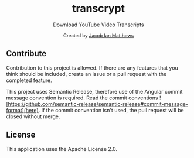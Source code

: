 <h1 style="text-align: center">transcrypt</h1>
<p style="text-align: center">Download YouTube Video Transcripts</p>
<p style="text-align: center; font-size: 0.8rem;">Created by <a href="https://jacobianmatthews.com" target="_blank">Jacob Ian Matthews</a></p>

## Contribute

Contribution to this project is allowed. If there are any features that you think should be included, create an issue or a pull request with the completed feature.

This project uses Semantic Release, therefore use of the Angular commit message convention is required. Read the commit conventions ![https://github.com/semantic-release/semantic-release#commit-message-format](here). If the commit convention isn't used, the pull request will be closed without merge.

## License

This application uses the Apache License 2.0.
